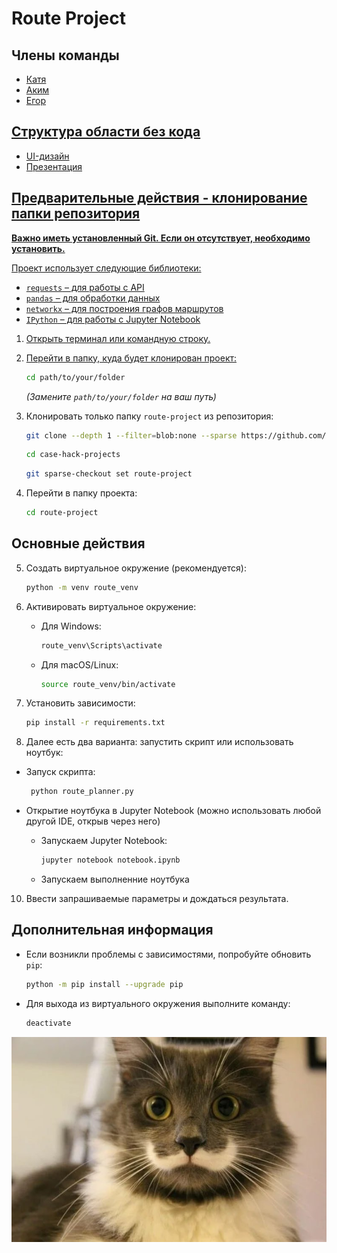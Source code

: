# Route Project

## Члены команды
- <a href="https://github.com/klevkina">Катя
- <a href="https://github.com/Akim-norfeg">Аким
- <a href="https://github.com/KsyLight">Егор

## Структура области без кода
- <a href="https://github.com/KsyLight/case-hack-projects/blob/main/route-project/UI-%D0%B4%D0%B8%D0%B7%D0%B0%D0%B9%D0%BD.png">UI-дизайн
- <a href="https://github.com/KsyLight/case-hack-projects/blob/main/route-project/CupIT2025-%D0%90%D0%94-%D0%9F%D0%B0%D0%BD%D0%B4%D1%83%D1%80%D0%B8_%D1%87%D0%BE%D0%BD%D0%B3%D1%83%D1%80%D0%B8_%D0%B8_%D0%B4%D1%83%D0%B4%D1%83%D0%BA.pdf">Презентация

## Предварительные действия - клонирование папки репозитория

**Важно иметь установленный Git. Если он отсутствует, необходимо  <a href="https://git-scm.com/downloads">установить.**

Проект использует следующие библиотеки:  
- `requests` – для работы с API  
- `pandas` – для обработки данных  
- `networkx` – для построения графов маршрутов  
- `IPython` – для работы с Jupyter Notebook  

1. Открыть терминал или командную строку.
2. Перейти в папку, куда будет клонирован проект:

   ```sh
   cd path/to/your/folder
   ```
   *(Замените `path/to/your/folder` на ваш путь)*
4. Клонировать только папку `route-project` из репозитория:

   ```sh
   git clone --depth 1 --filter=blob:none --sparse https://github.com/KsyLight/case-hack-projects.git
   ```
   ```sh
   cd case-hack-projects
   ```
   ```sh
   git sparse-checkout set route-project
   ```
5. Перейти в папку проекта:

   ```sh
   cd route-project
   ```

## Основные действия

5. Создать виртуальное окружение (рекомендуется):

   ```sh
   python -m venv route_venv
   ```
7. Активировать виртуальное окружение:
   - Для Windows:

     ```sh
     route_venv\Scripts\activate
     ```
   - Для macOS/Linux:

     ```sh
     source route_venv/bin/activate
     ```
8. Установить зависимости:

   ```sh
   pip install -r requirements.txt
   ```
10. Далее есть два варианта: запустить скрипт или использовать ноутбук:
- Запуск скрипта:

  ```sh
   python route_planner.py
   ```
- Открытие ноутбука в Jupyter Notebook (можно использовать любой другой IDE, открыв через него)
   - Запускаем Jupyter Notebook:

     ```sh
     jupyter notebook notebook.ipynb
     ```
   - Запускаем выполненние ноутбука
10. Ввести запрашиваемые параметры и дождаться результата.

## Дополнительная информация

- Если возникли проблемы с зависимостями, попробуйте обновить `pip`:

  ```sh
  python -m pip install --upgrade pip
  ```
- Для выхода из виртуального окружения выполните команду:

  ```sh
  deactivate
  ```

<div align="center">
    <img src="cat.jpg" alt="Описание изображения" width="1000" height="auto">
</div>


